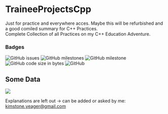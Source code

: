# TraineeProjectsCpp
Just for practice and everywhere acces.
Maybe this will be refurbished and a good comiled summary for C++ Practices.<br/>
Complete Collection of all Practices on my C++ Education Adventure.
### Badges
![GitHub issues](https://img.shields.io/github/issues/SonicYeager/CppPractice?style=flat-square) 
![GitHub milestones](https://img.shields.io/github/milestones/open/SonicYeager/CppPractice?color=yellow&style=flat-square)
![GitHub milestone](https://img.shields.io/github/milestones/progress-percent/SonicYeager/CppPractice/1?style=flat-square)
![GitHub code size in bytes](https://img.shields.io/github/languages/code-size/SonicYeager/CppPractice?style=flat-square)
![GitHub](https://img.shields.io/github/license/SonicYeager/CppPractice?style=flat-square)
## Some Data
<a href="https://wakatime.com"><img src="https://wakatime.com/share/@MagnusCook/3bb31dac-9242-4f25-8127-d70714f5394f.png" /></a>


Explanations are left out -> can be added or asked by me: kimstone.yeager@gmail.com
